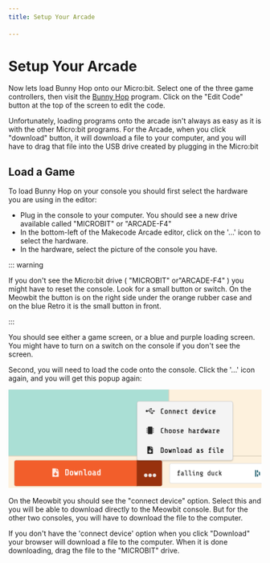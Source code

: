 ```yaml
---
title: Setup Your Arcade

---
```



# Setup Your Arcade

Now lets load Bunny Hop onto our Micro:bit. Select one of the three game
controllers, then visit the [Bunny Hop](https://makecode.com/_XqaVLig0x5Cx) 
program. Click on the "Edit Code" button at the top of the screen to edit the code. 

Unfortunately, loading programs onto the arcade isn't always as easy as it is
with the other Micro:bit programs. For the Arcade, when you click "download"
button, it will download a file to your computer, and you will have to drag
that file into the USB drive created by plugging in the Micro:bit


## Load a Game

To load Bunny Hop on your console you should first select the hardware you
are using in the editor:

* Plug in the console to your computer. You should see a new drive available called "MICROBIT" or "ARCADE-F4"
* In the bottom-left of the Makecode Arcade editor, click on the '...' icon to select the hardware. 
* In the hardware, select the picture of the console you have. 

::: warning

If you don't see the Micro:bit drive (  "MICROBIT" or"ARCADE-F4" ) you might
have to reset the console. Look for a small button or switch. On the Meowbit
the button is on the right side under the orange rubber case and on the blue
Retro it is the small button in front. 

:::

You should see either a game screen, or a blue and purple loading screen. You
might have to turn on a switch on the console if you don't see the screen.

Second, you will need to load the code onto the console. Click the '...' icon
again, and you will get this popup again: 

<div class="centered-image"><img src="./select_hardware.png" width="600px"></div>

On the Meowbit you should see the "connect device" option. Select this and you
will be able to download directly to the Meowbit console. But for the other
two consoles, you will have to download the file to the computer. 

If you don't have the 'connect device' option when you click "Download" your
browser will download a file to the computer. When it is done downloading,
drag the file to the "MICROBIT" drive.
